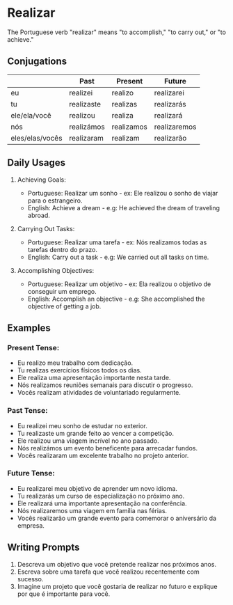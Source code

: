 # Realizar

The Portuguese verb "realizar" means "to accomplish," "to carry out," or "to achieve."

## Conjugations

|                 | Past       | Present    | Future       |
| --------------- | ---------- | ---------- | ------------ |
| eu              | realizei   | realizo    | realizarei   |
| tu              | realizaste | realizas   | realizarás   |
| ele/ela/você    | realizou   | realiza    | realizará    |
| nós             | realizámos | realizamos | realizaremos |
| eles/elas/vocês | realizaram | realizam   | realizarão   |

## Daily Usages

1. Achieving Goals:

   - Portuguese: Realizar um sonho - ex: Ele realizou o sonho de viajar para o estrangeiro.
   - English: Achieve a dream - e.g: He achieved the dream of traveling abroad.

2. Carrying Out Tasks:

   - Portuguese: Realizar uma tarefa - ex: Nós realizamos todas as tarefas dentro do prazo.
   - English: Carry out a task - e.g: We carried out all tasks on time.

3. Accomplishing Objectives:

   - Portuguese: Realizar um objetivo - ex: Ela realizou o objetivo de conseguir um emprego.
   - English: Accomplish an objective - e.g: She accomplished the objective of getting a job.

## Examples

### Present Tense:

- Eu realizo meu trabalho com dedicação.
- Tu realizas exercícios físicos todos os dias.
- Ele realiza uma apresentação importante nesta tarde.
- Nós realizamos reuniões semanais para discutir o progresso.
- Vocês realizam atividades de voluntariado regularmente.

### Past Tense:

- Eu realizei meu sonho de estudar no exterior.
- Tu realizaste um grande feito ao vencer a competição.
- Ele realizou uma viagem incrível no ano passado.
- Nós realizámos um evento beneficente para arrecadar fundos.
- Vocês realizaram um excelente trabalho no projeto anterior.

### Future Tense:

- Eu realizarei meu objetivo de aprender um novo idioma.
- Tu realizarás um curso de especialização no próximo ano.
- Ele realizará uma importante apresentação na conferência.
- Nós realizaremos uma viagem em família nas férias.
- Vocês realizarão um grande evento para comemorar o aniversário da empresa.

## Writing Prompts

1. Descreva um objetivo que você pretende realizar nos próximos anos.
2. Escreva sobre uma tarefa que você realizou recentemente com sucesso.
3. Imagine um projeto que você gostaria de realizar no futuro e explique por que é importante para você.
